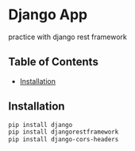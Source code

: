 # Django App

<p>practice with django rest framework </p>

## Table of Contents

<ul>
    <li><a href="#installation">Installation</a></li>
</ul>


## Installation

```bash
pip install django
pip install djangorestframework
pip install django-cors-headers
```
